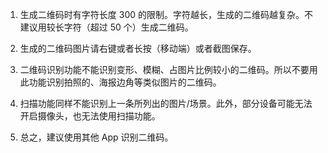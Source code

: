 1. 生成二维码时有字符长度 300 的限制。字符越长，生成的二维码越复杂。不建议用较长字符（超过 50 个）生成二维码。

2. 生成的二维码图片请右键或者长按（移动端）或者截图保存。

3. 二维码识别功能不能识别变形、模糊、占图片比例较小的二维码。所以不要用此功能识别拍照的、海报边角等类似图片的二维码。

4. 扫描功能同样不能识别上一条所列出的图片/场景。此外，部分设备可能无法开启摄像头，也无法使用扫描功能。

5. 总之，建议使用其他 App 识别二维码。
